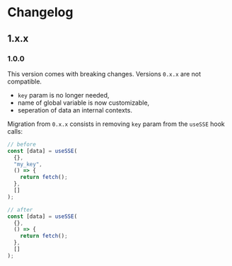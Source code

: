 # Changelog

## 1.x.x

### 1.0.0

This version comes with breaking changes. Versions `0.x.x` are not compatible.

- `key` param is no longer needed,
- name of global variable is now customizable,
- seperation of data an internal contexts.

Migration from `0.x.x` consists in removing `key` param from the `useSSE` hook calls:

```js
// before
const [data] = useSSE(
  {},
  "my_key",
  () => {
    return fetch();
  },
  []
);
```

```js
// after
const [data] = useSSE(
  {},
  () => {
    return fetch();
  },
  []
);
```

